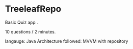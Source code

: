 # TreeleafRepo


Basic Quiz app .

10 questions / 2 minutes.



langauge: Java
Architecture followed: MVVM with repository


